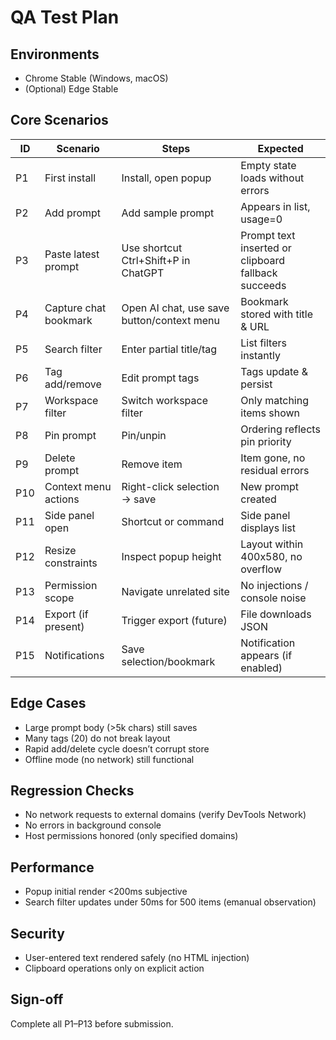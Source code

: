 # QA Test Plan

## Environments
- Chrome Stable (Windows, macOS)
- (Optional) Edge Stable

## Core Scenarios
| ID | Scenario | Steps | Expected |
|----|----------|-------|----------|
| P1 | First install | Install, open popup | Empty state loads without errors |
| P2 | Add prompt | Add sample prompt | Appears in list, usage=0 |
| P3 | Paste latest prompt | Use shortcut Ctrl+Shift+P in ChatGPT | Prompt text inserted or clipboard fallback succeeds |
| P4 | Capture chat bookmark | Open AI chat, use save button/context menu | Bookmark stored with title & URL |
| P5 | Search filter | Enter partial title/tag | List filters instantly |
| P6 | Tag add/remove | Edit prompt tags | Tags update & persist |
| P7 | Workspace filter | Switch workspace filter | Only matching items shown |
| P8 | Pin prompt | Pin/unpin | Ordering reflects pin priority |
| P9 | Delete prompt | Remove item | Item gone, no residual errors |
| P10 | Context menu actions | Right-click selection → save | New prompt created |
| P11 | Side panel open | Shortcut or command | Side panel displays list |
| P12 | Resize constraints | Inspect popup height | Layout within 400x580, no overflow |
| P13 | Permission scope | Navigate unrelated site | No injections / console noise |
| P14 | Export (if present) | Trigger export (future) | File downloads JSON |
| P15 | Notifications | Save selection/bookmark | Notification appears (if enabled) |

## Edge Cases
- Large prompt body (>5k chars) still saves
- Many tags (20) do not break layout
- Rapid add/delete cycle doesn’t corrupt store
- Offline mode (no network) still functional

## Regression Checks
- No network requests to external domains (verify DevTools Network)
- No errors in background console
- Host permissions honored (only specified domains)

## Performance
- Popup initial render <200ms subjective
- Search filter updates under 50ms for 500 items (emanual observation)

## Security
- User-entered text rendered safely (no HTML injection)
- Clipboard operations only on explicit action

## Sign-off
Complete all P1–P13 before submission.

